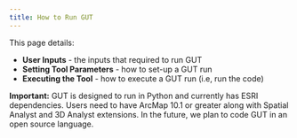 ```yaml
---
title: How to Run GUT
---
```


This page details:
- **User Inputs** - the inputs that required to run GUT
- **Setting Tool Parameters** - how to set-up a GUT run 
- **Executing the Tool** - how to execute a GUT run (i.e, run the code)

**Important:** GUT is designed to run in Python and currently has ESRI dependencies.  Users need to have ArcMap 10.1 or greater along with Spatial Analyst and 3D Analyst extensions.  In the future, we plan to code GUT in an open source language.